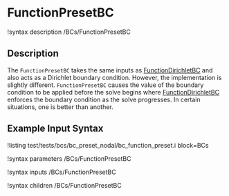 # FunctionPresetBC
!syntax description /BCs/FunctionPresetBC

## Description

The `FunctionPresetBC` takes the same inputs as
[FunctionDirichletBC](/BCs/framework/FunctionDirichletBC.md) and also acts as a
Dirichlet boundary condition.  However, the implementation is slightly different.
`FunctionPresetBC` causes the value of the boundary condition to be applied before the
solve begins where [FunctionDirichletBC](/BCs/framework/FunctionDirichletBC.md)
enforces the boundary condition as the solve
progresses.  In certain situations, one is better than another.

## Example Input Syntax
!listing test/tests/bcs/bc_preset_nodal/bc_function_preset.i block=BCs

!syntax parameters /BCs/FunctionPresetBC

!syntax inputs /BCs/FunctionPresetBC

!syntax children /BCs/FunctionPresetBC
